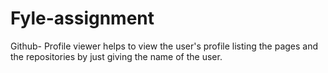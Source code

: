 # Fyle-assignment
Github- Profile viewer helps to view the user's profile listing the pages and the repositories by just giving the name of the user.
